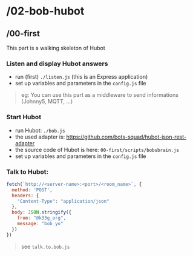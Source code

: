 # /02-bob-hubot

## /00-first

This part is a walking skeleton of Hubot

### Listen and display Hubot answers

- run (first) `./listen.js` (this is an Express application)
- set up variables and parameters in the `config.js` file

> eg: You can use this part as a middleware to send informations (Johnny5, MQTT, ...)

### Start Hubot

- run Hubot: `./bob.js`
- the used adapter is: https://github.com/bots-squad/hubot-json-rest-adapter
- the source code of Hubot is here: `00-first/scripts/bobsbrain.js`
- set up variables and parameters in the `config.js` file

### Talk to Hubot:

```javascript
fetch(`http://<server-name>:<port>/<room_name>`, {
  method: 'POST',
  headers: {
    "Content-Type": "application/json"
  },
  body: JSON.stringify({
    from: "@k33g_org",
    message: "bob yo"
  })
})
```
> see `talk.to.bob.js`
